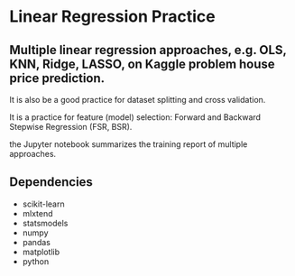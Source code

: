 # Linear Regression Practice

## Multiple linear regression approaches, e.g. OLS, KNN, Ridge, LASSO, on Kaggle problem house price prediction.

It is also be a good practice for dataset splitting and cross validation.

It is a practice for feature (model) selection: Forward and Backward Stepwise Regression (FSR, BSR).

the Jupyter notebook summarizes the training report of multiple approaches.

## Dependencies
* scikit-learn
* mlxtend
* statsmodels
* numpy
* pandas
* matplotlib
* python 
